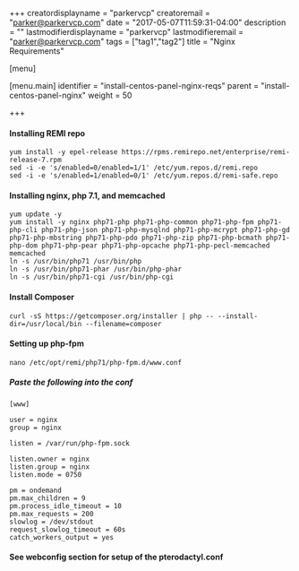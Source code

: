 +++
creatordisplayname = "parkervcp"
creatoremail = "parker@parkervcp.com"
date = "2017-05-07T11:59:31-04:00"
description = ""
lastmodifierdisplayname = "parkervcp"
lastmodifieremail = "parker@parkervcp.com"
tags = ["tag1","tag2"]
title = "Nginx Requirements"

[menu]

  [menu.main]
    identifier = "install-centos-panel-nginx-reqs"
    parent = "install-centos-panel-nginx"
    weight = 50

+++

#### Installing REMI repo

```
yum install -y epel-release https://rpms.remirepo.net/enterprise/remi-release-7.rpm
sed -i -e 's/enabled=0/enabled=1/1' /etc/yum.repos.d/remi.repo
sed -i -e 's/enabled=1/enabled=0/1' /etc/yum.repos.d/remi-safe.repo
```

#### Installing nginx, php 7.1, and memcached

```
yum update -y
yum install -y nginx php71-php php71-php-common php71-php-fpm php71-php-cli php71-php-json php71-php-mysqlnd php71-php-mcrypt php71-php-gd php71-php-mbstring php71-php-pdo php71-php-zip php71-php-bcmath php71-php-dom php71-php-pear php71-php-opcache php71-php-pecl-memcached memcached
ln -s /usr/bin/php71 /usr/bin/php
ln -s /usr/bin/php71-phar /usr/bin/php-phar
ln -s /usr/bin/php71-cgi /usr/bin/php-cgi
```

#### Install Composer
```
curl -sS https://getcomposer.org/installer | php -- --install-dir=/usr/local/bin --filename=composer
```

#### Setting up php-fpm
```
nano /etc/opt/remi/php71/php-fpm.d/www.conf
```

##### Paste the following into the conf
```
[www]

user = nginx
group = nginx

listen = /var/run/php-fpm.sock

listen.owner = nginx
listen.group = nginx
listen.mode = 0750

pm = ondemand
pm.max_children = 9
pm.process_idle_timeout = 10
pm.max_requests = 200
slowlog = /dev/stdout
request_slowlog_timeout = 60s
catch_workers_output = yes
```

#### See webconfig section for setup of the pterodactyl.conf